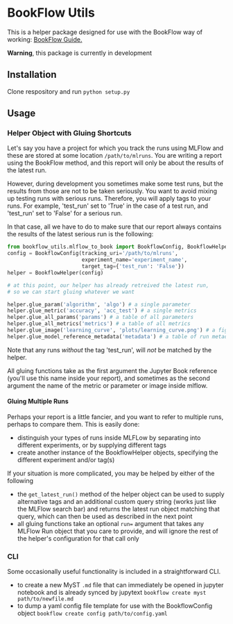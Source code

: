 # BookFlow Utils

This is a helper package designed for use with the BookFlow way of working: [BookFlow Guide.](https://bookflow.jeroenfranse.com)

**Warning**, this package is currently in development

## Installation

Clone respository and run `python setup.py`

## Usage

### Helper Object with Gluing Shortcuts

Let's say you have a project for which you track the runs using MLFlow and these are stored at some location `/path/to/mlruns`. You are writing a report using the BookFlow method, and this report will only be about the results of the latest run.

However, during development you sometimes make some test runs, but the results from those are not to be taken seriously. You want to avoid mixing up testing runs with serious runs. Therefore, you will apply tags to your runs. For example, 'test_run' set to 'True' in the case of a test run, and 'test_run' set to 'False' for a serious run. 

In that case, all we have to do to make sure that our report always contains the results of the latest serious run is the following:

```python
from bookflow_utils.mlflow_to_book import BookflowConfig, BookflowHelper
config = BookflowConfig(tracking_uri='/path/to/mlruns',
                        experiment_name='experiment_name',
                        target_tag={'test_run': 'False'}) 
helper = BookflowHelper(config)

# at this point, our helper has already retreived the latest run, 
# so we can start gluing whatever we want

helper.glue_param('algorithm', 'algo') # a single parameter
helper.glue_metric('accuracy', 'acc_test') # a single metrics
helper.glue_all_params('params') # a table of all parameters
helper.glue_all_metrics('metrics') # a table of all metrics
helper.glue_image('learning_curve', 'plots/learning_curve.png') # a figure
helper.glue_model_reference_metadata('metadata') # a table of run metadata
```

Note that any runs _without_ the tag 'test_run', will _not_ be matched by the helper.

All gluing functions take as the first argument the Jupyter Book reference (you'll use this name inside your report), and sometimes as the second argument the name of the metric or parameter or image inside mlflow.

#### Gluing Multiple Runs

Perhaps your report is a little fancier, and you want to refer to multiple runs, perhaps to compare them. This is easily done:

- distinguish your types of runs inside MLFLow by separating into different experiments, or by supplying different tags
- create another instance of the BookflowHelper objects, specifying the different experiment and/or tag(s)

If your situation is more complicated, you may be helped by either of the following
- the `get_latest_run()` method of the helper object can be used to supply alternative tags and an additional custom query string (works just like the MLFlow search bar) and returns the latest run object matching that query, which can then be used as described in the next point
- all gluing functions take an optional `run=` argument that takes any MLFlow Run object that you care to provide, and will ignore the rest of the helper's configuration for that call only

### CLI

Some occasionally useful functionality is included in a straightforward CLI. 
- to create a new MyST `.md` file that can immediately be opened in jupyter notebook and is already synced by jupytext `bookflow create myst path/to/newfile.md`
- to dump a yaml config file template for use with the BookflowConfig object `bookflow create config path/to/config.yaml`